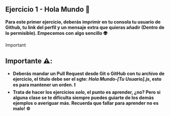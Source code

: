 ## Ejercicio 1 - Hola Mundo 👾
**Para este primer ejercicio, deberás imprimir en tu consola tu usuario de Github, tu link del perfil y un mensaje extra que quieras añadir (Dentro de lo permisible). Empecemos con algo sencillo 👽**
> [!IMPORTANT]
> ## Importante ⚠️: 
> - **Deberás mandar un Pull Request desde Git o GitHub con tu archivo de ejercicio, el título debe ser el sgte: *Hola Mundo-[Tu Usuario].js*, esto es para mantener un orden. ❗**
> - **Trata de hacer los ejercicios *solo*, el punto es aprender, ¿no? Pero si alguna clase se te dificulta siempre puedes guiarte de los demás ejemplos o averiguar más. Recuerda que fallar para aprender no es malo! ⚙️**
